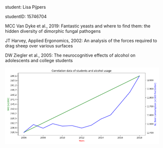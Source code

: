 student: Lisa Pijpers

studentID: 15746704

MCC Van Dyke et al., 2019: Fantastic yeasts and where to find them: the hidden diversity of dimorphic fungal pathogens

JT Harvey, Applied Ergonomics, 2002: An analysis of the forces required to drag sheep over various surfaces

DW Ziegler et al., 2005: The neurocognitive effects of alcohol on adolescents and college students

![image info](correlation.png)
